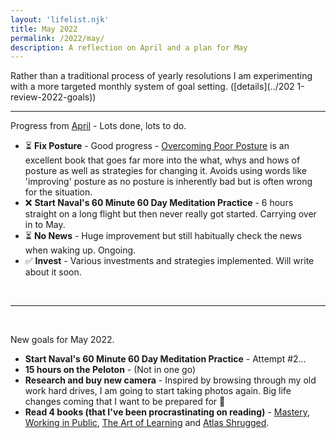 ```yaml
---
layout: 'lifelist.njk'
title: May 2022
permalink: /2022/may/
description: A reflection on April and a plan for May
---
```


Rather than a traditional process of yearly resolutions I am experimenting with a more targeted monthly
system of goal setting. ([details](../202 1-review-2022-goals))

---

Progress from [April](./april) - Lots done, lots to do.

- ⏳ <strong class="green-background">Fix Posture</strong> - Good progress - [Overcoming Poor Posture](https://www.amazon.co.uk/Overcoming-Poor-Posture-Systematic-Performance/dp/194755400X) is an excellent book that goes far more into the what, whys and hows of posture as well as strategies for changing it. Avoids using words like 'improving' posture as no posture is inherently bad but is often wrong for the situation.
- ❌ <strong class="green-background">Start Naval's 60 Minute 60 Day Meditation Practice</strong> - 6 hours straight on a long flight but then never really got started. Carrying over in to May.
- ⏳ <strong class="green-background">No News</strong> - Huge improvement but still habitually check the news when waking up. Ongoing.
- ✅ <strong class="green-background">Invest</strong> - Various investments and strategies implemented. Will write about it soon.

<br />

---

<br />

New goals for May 2022.

- <strong class="green-background">Start Naval's 60 Minute 60 Day Meditation Practice</strong> - Attempt #2...
- <strong class="green-background">15 hours on the Peloton</strong> - (Not in one go)
- <strong class="green-background">Research and buy new camera</strong> - Inspired by browsing through my old work hard drives, I am going to start taking photos again. Big life changes coming that I want to be prepared for 👀
- <strong class="green-background">Read 4 books (that I've been procrastinating on reading)</strong> - [Mastery](https://www.amazon.co.uk/Mastery-Robert-Greene-Collection/dp/178125091X), [Working in Public](https://www.amazon.co.uk/Working-Public-Making-Maintenance-Software/dp/0578675862), [The Art of Learning](https://www.amazon.co.uk/Art-Learning-Journey-Optimal-Performance/dp/0743277465) and [Atlas Shrugged](https://www.amazon.co.uk/Atlas-Shrugged-Penguin-Modern-Classics/dp/0141188936).
